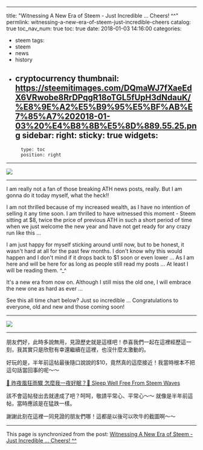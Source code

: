 
---
title: "Witnessing A New Era of Steem - Just Incredible ... Cheers! ^^"
permlink: witnessing-a-new-era-of-steem-just-incredible-cheers
catalog: true
toc_nav_num: true
toc: true
date: 2018-01-03 14:16:00
categories:
- steem
tags:
- steem
- news
- history
- cryptocurrency
thumbnail: https://steemitimages.com/DQmaWJ7fXaeEdX6VRwobe8RrDPqgR18oTGL5fUpH3dNdauK/%E8%9E%A2%E5%B9%95%E5%BF%AB%E7%85%A7%202018-01-03%20%E4%B8%8B%E5%8D%889.55.25.png
sidebar:
    right:
        sticky: true
widgets:
    -
        type: toc
        position: right
---


![](https://steemitimages.com/DQmaWJ7fXaeEdX6VRwobe8RrDPqgR18oTGL5fUpH3dNdauK/%E8%9E%A2%E5%B9%95%E5%BF%AB%E7%85%A7%202018-01-03%20%E4%B8%8B%E5%8D%889.55.25.png)

****

I am really not a fan of those breaking ATH news posts, really. But I am gonna do it today myself, what the heck!!

I am not thrilled because of my increased wealth, as I have no intention of selling it any time soon. I am thrilled to have witnessed this moment - Steem sitting at $8, twice the price of previous ATH in such a short period of time when we just welcome the new year and have not get ready for any crazy run like this ...

I am just happy for myself sticking around until now, but to be honest, it wasn't hard at all for the past few months. I don't know why this would happen and I don't mind if it drops back to $1 soon or even lower ... As I am here and will be here for as long as people still read my posts ... At least I will be reading them. ^_^

It's a new era from now on. Although I still miss the old one, I will embrace the new one as hard as ever ...  

See this all time chart below? Just so incredible ... Congratulations to everyone, old and new and those coming soon!

****

![](https://steemitimages.com/DQmNhBZL6kqWBRKAYKeZfamMsKUqMPT28Bm2EMucC4Y6mgE/%E8%9E%A2%E5%B9%95%E5%BF%AB%E7%85%A7%202018-01-03%20%E4%B8%8B%E5%8D%889.53.48.png)

****

朋友們好，此時多說無用，見證歷史就是這樣吧！恭喜我們一起在這裡經歷這一刻，我其實只是欣慰有幸還繼續在這裡，也沒什麼太激動的。

好玩的是，半年前這帖最後隨口說說的$10，竟然真的這麼接近！我當時根本不把這句話當回事的呢～～

[🙊 昨夜風狂雨驟 怎麼我一夜好眠？🙊 Sleep Well Free From Steem Waves](https://steemit.com/cn/@deanliu/sleep-well-free-from-steem-waves)

該不會這帖發出去就達成了吧？呵呵，敬請平常心、平常心～～ 就像是半年前這帖，當時應該是在猛跌一樣。

謝謝此刻在這裡一同見證的朋友們哪！這都是以後可以吹牛的截圖啊～～

- - -

This page is synchronized from the post: [Witnessing A New Era of Steem - Just Incredible ... Cheers! ^^](https://steemit.com/@deanliu/witnessing-a-new-era-of-steem-just-incredible-cheers)
